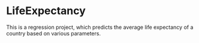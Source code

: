 # LifeExpectancy

This is a regression project, which predicts the average life expectancy of a country based on various parameters.
